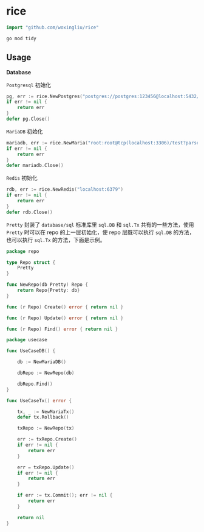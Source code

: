 # rice

```go
import "github.com/woxingliu/rice"
```

```bash
go mod tidy
```

## Usage

**Database**

`Postgresql` 初始化

```go
pg, err := rice.NewPostgres("postgres://postgres:123456@localhost:5432/test?sslmode=disable")
if err != nil {
	return err
}
defer pg.Close()
```

`MariaDB` 初始化

```go
mariadb, err := rice.NewMaria("root:root@tcp(localhost:3306)/test?parseTime=True&loc=Local&charset=utf8mb4")
if err != nil {
	return err
}
defer mariadb.Close()
```

`Redis` 初始化

```go
rdb, err := rice.NewRedis("localhost:6379")
if err != nil {
	return err
}
defer rdb.Close()
```

`Pretty` 封装了 `database/sql` 标准库里 `sql.DB` 和 `sql.Tx` 共有的一些方法，使用 `Pretty` 时可以在 repo 的上一层初始化，使 repo 层既可以执行 `sql.DB` 的方法，也可以执行 `sql.Tx` 的方法，下面是示例。

```go
package repo

type Repo struct {
	Pretty
}

func NewRepo(db Pretty) Repo {
	return Repo{Pretty: db}
}

func (r Repo) Create() error { return nil }

func (r Repo) Update() error { return nil }

func (r Repo) Find() error { return nil }
```

```go
package usecase

func UseCaseDB() {

	db := NewMariaDB()

	dbRepo := NewRepo(db)

	dbRepo.Find()
}

func UseCaseTx() error {

	tx, _ := NewMariaTx()
	defer tx.Rollback()

	txRepo := NewRepo(tx)

	err := txRepo.Create()
	if err != nil {
		return err
	}

	err = txRepo.Update()
	if err != nil {
		return err
	}

	if err := tx.Commit(); err != nil {
		return err
	}

	return nil
}
```

